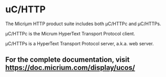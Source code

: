 # uC/HTTP

The Micriµm HTTP product suite includes both µC/HTTPc and µC/HTTPs.

µC/HTTPc is the Micrum HyperText Transport Protocol client.

µC/HTTPs is a HyperText Transport Protocol server, a.k.a. web server.

## For the complete documentation, visit https://doc.micrium.com/display/ucos/